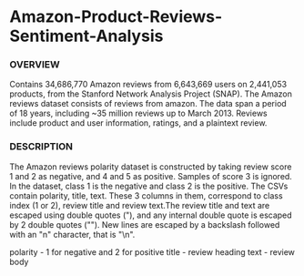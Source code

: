 # Amazon-Product-Reviews-Sentiment-Analysis

### OVERVIEW
Contains 34,686,770 Amazon reviews from 6,643,669 users on 2,441,053 products, from the Stanford Network Analysis Project (SNAP). The Amazon reviews dataset consists of reviews from amazon. The data span a period of 18 years, including ~35 million reviews up to March 2013. Reviews include product and user information, ratings, and a plaintext review. 

### DESCRIPTION
The Amazon reviews polarity dataset is constructed by taking review score 1 and 2 as negative, and 4 and 5 as positive. Samples of score 3 is ignored. In the dataset, class 1 is the negative and class 2 is the positive. The CSVs contain polarity, title, text. These 3 columns in them, correspond to class index (1 or 2), review title and review text.The review title and text are escaped using double quotes ("), and any internal double quote is escaped by 2 double quotes (""). New lines are escaped by a backslash followed with an "n" character, that is "\n".

polarity - 1 for negative and 2 for positive
title - review heading
text - review body

